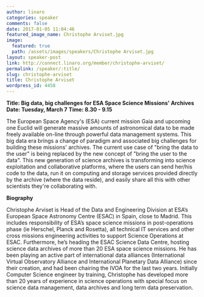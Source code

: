 ```yaml
---
author: linaro
categories: speaker
comments: false
date: 2017-01-05 11:04:46
featured_image_name: Christophe Arviset.jpg
image:
  featured: true
  path: /assets/images/speakers/Christophe Arviset.jpg
layout: speaker-post
link: http://connect.linaro.org/member/christophe-arviset/
permalink: /speaker/:title/
slug: christophe-arviset
title: Christophe Arviset
wordpress_id: 4458
---
```


**Title: Big data, big challenges for ESA Space Science Missions' Archives**
**Date: Tuesday, March 7**
**Time: 8.30 - 9.15**



The European Space Agency's (ESA) current mission Gaia and upcoming one Euclid will generate massive amounts of astronomical data to be made freely available on-line through powerful data management systems. This big data era brings a change of paradigm and associated big challenges for building these missions' archives. The current use case of "bring the data to the user" is being replaced by the new concept of "bring the user to the data". This new generation of science archives is transforming into science exploitation and collaborative platforms, where the users can send her/his code to the data, run it on computing and storage services provided directly by the archive (where the data reside), and easily share all this with other scientists they're collaborating with.



**Biography**

Christophe Arviset is Head of the Data and Engineering Division at ESA’s European Space Astronomy Centre (ESAC) in Spain, close to Madrid. This includes responsibility of ESA’s space science missions in post-operations phase (ie Herschel, Planck and Rosetta), all technical IT services and other cross missions engineering activities to support Science Operations at ESAC. Furthermore, he’s heading the ESAC Science Data Centre, hosting science data archives of more than 20 ESA space science missions. He has been playing an active part of international data alliances (International Virtual Observatory Alliance and International Planetary Data Alliance) since their creation, and had been chairing the IVOA for the last two years. Initially Computer Science engineer by training, Christophe has developed more than 20 years of experience in science operations with special focus on science data management, data archives and long term data preservation.